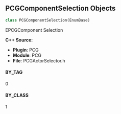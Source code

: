 ## PCGComponentSelection Objects

```python
class PCGComponentSelection(EnumBase)
```

EPCGComponent Selection

**C++ Source:**

- **Plugin**: PCG
- **Module**: PCG
- **File**: PCGActorSelector.h

<a id="unreal.PCGComponentSelection.BY_TAG"></a>

#### BY_TAG

0

<a id="unreal.PCGComponentSelection.BY_CLASS"></a>

#### BY_CLASS

1

<a id="unreal.PCGSelfPruningType"></a>